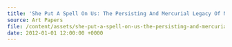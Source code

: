 ```yaml
---
title: 'She Put A Spell On Us: The Persisting And Mercurial Legacy Of Nina Simone'
source: Art Papers
file: /content/assets/she-put-a-spell-on-us-the-persisting-and-mercurial-legacy-of-nina-simone.pdf
date: 2012-01-01 12:00:00 +0000
---
```

